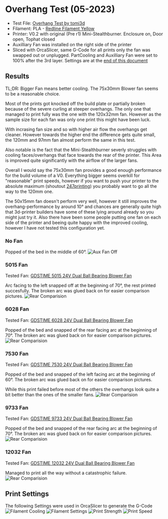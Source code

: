# Overhang Test (05-2023)
- Test File: [Overhang Test by tomi3d](https://www.printables.com/model/126029-overhang-test)
- Filament: PLA - [Redline Filament Yellow](https://www.redline-filament.com/collections/pla-filament/products/premium-pla-gelb)
- Printer: V0.2 with original (Pre r1) Mini-Stealthburner. Enclosure on, Door open, Tophat closed
- Auxilliary Fan was installed on the right side of the printer
- Sliced with OrcaSlicer, same G-Code for all prints only the fan was swapped out or unplugged. PartCooling and Auxilliary Fan were set to 100% after the 3rd layer. Settings are at the [end of this document](#print-settings)

## Results
TL;DR: Bigger Fan means better cooling. The 75x30mm Blower fan seems to be a reasonable choice.

Most of the prints got knocked off the build plate or partially broken because of the severe curling at steeper overhangs. The only one that managed to print fully was the one with the 120x32mm fan. However as the sample size for each fan was only one print this might have been luck.

With incrasing fan size and so with higher air flow the overhangs get cleaner. However towards the higher end the difference gets quite small, the 120mm and 97mm fan almost perform the same in this test.

Also notable is the fact that the Mini-Stealthburner severly struggles with cooling faces/overhangs that face towards the rear of the printer. This Area is improved quite significantly with the airflow of the larger fans.

Overall I would say the 75x30mm fan provides a good enough performance for the build volume of a V0. Everything bigger seems overkill for "reasonable" print speeds, however if you want to push your printer to the absolute maximum (shoutout [247printing](https://www.youtube.com/watch?v=IRUQBTPgon4)) you probably want to go all the way to the 120mm one.

The 50x15mm fan doesn't perform very well, however it still improves the overhang-performance by around 10° and chances are generally quite high that 3d-printer builders have some of these lying around already so you might just try it. Also there have been some people putting one fan on each side of the printer and beeing quite happy with the improved cooling, however I have not tested this configuration yet. 
### No Fan
Popped of the bed in the middle of 60°.
![Aux Fan Off](images/tests/NoFan.png)

### 5015 Fan
Tested Fan: [GDSTIME 5015 24V Dual Ball Bearing Blower Fan](https://www.aliexpress.com/item/32865977791.html)

Arc facing to the left snapped off at the beginning of 70°, the rest printed succesfully. The broken arc was glued back on for easier comparison pictures.
![Rear Comparision](images/tests/5015.png)

### 6028 Fan
Tested Fan: [GDSTIME 6028 24V Dual Ball Bearing Blower Fan](https://www.aliexpress.com/item/1005003792895461.html)

Popped of the bed and snapped of the rear facing arc at the beginning of 70°. The broken arc was glued back on for easier comparison pictures.
![Rear Comparision](images/tests/6028.png)

### 7530 Fan
Tested Fan: [GDSTIME 7530 24V Dual Ball Bearing Blower Fan](https://www.aliexpress.com/item/1005002663971820.html)

Popped of the bed and snapped of the left facing arc at the beginning of 60°. The broken arc was glued back on for easier comparison pictures.

While this print failed before most of the others the overhangs look quite a bit better than the ones of the smaller fans.
![Rear Comparision](images/tests/7530.png)

### 9733 Fan
Tested Fan: [GDSTIME 9733 24V Dual Ball Bearing Blower Fan](https://www.aliexpress.com/item/32622626365.html)

Popped of the bed and snapped of the rear facing arc at the beginning of 70°. The broken arc was glued back on for easier comparison pictures.
![Rear Comparision](images/tests/9733.png)

### 12032 Fan
Tested Fan: [GDSTIME 12032 24V Dual Ball Bearing Blower Fan](https://www.aliexpress.com/item/1005005288258849.html)

Managed to print all the way without a catastrophic failure.
![Rear Comparision](images/tests/12032.png)

## Print Settings
The following Settings were used in OrcaSlicer to generate the G-Code
![Filament Cooling](images/tests/settings_filament_2.png)
![Filament Settings](images/tests/settings_filament_1.png)
![Print Strength](images/tests/settings_strength.png)
![Print Speed](images/tests/settings_speed.png)

